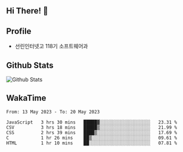 ## Hi There! 👋

## Profile

-   선린인터넷고 118기 소프트웨어과

## Github Stats

![Github Stats](https://github-readme-stats.vercel.app/api/top-langs/?username=NY0510&theme=tokyonight&hide_border=true&layout=compact)

## WakaTime

<!--START_SECTION:waka-->

```text
From: 13 May 2023 - To: 20 May 2023

JavaScript   3 hrs 30 mins   █████▓░░░░░░░░░░░░░░░░░░░   23.31 %
CSV          3 hrs 18 mins   █████▒░░░░░░░░░░░░░░░░░░░   21.99 %
CSS          2 hrs 39 mins   ████▒░░░░░░░░░░░░░░░░░░░░   17.69 %
C            1 hr 26 mins    ██▒░░░░░░░░░░░░░░░░░░░░░░   09.61 %
HTML         1 hr 10 mins    ██░░░░░░░░░░░░░░░░░░░░░░░   07.81 %
```

<!--END_SECTION:waka-->
